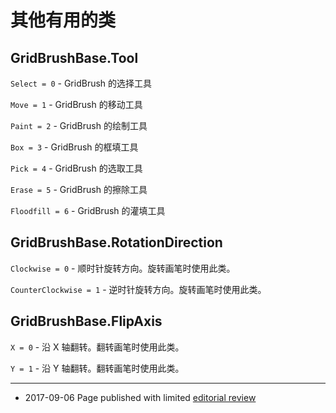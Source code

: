 # 其他有用的类

## GridBrushBase.Tool

`Select = 0` - GridBrush 的选择工具

`Move = 1` - GridBrush 的移动工具

`Paint = 2` - GridBrush 的绘制工具

`Box = 3` - GridBrush 的框填工具

`Pick = 4` - GridBrush 的选取工具

`Erase = 5` - GridBrush 的擦除工具

`Floodfill = 6` - GridBrush 的灌填工具

## GridBrushBase.RotationDirection

`Clockwise = 0` - 顺时针旋转方向。旋转画笔时使用此类。

`CounterClockwise = 1` - 逆时针旋转方向。旋转画笔时使用此类。

## GridBrushBase.FlipAxis

`X = 0` - 沿 X 轴翻转。翻转画笔时使用此类。

`Y = 1` - 沿 Y 轴翻转。翻转画笔时使用此类。

---

* <span class="page-edit">2017-09-06 Page published with limited [editorial review](DocumentationEditorialReview.html)
</span>
